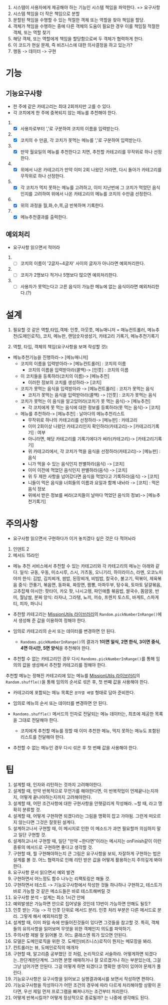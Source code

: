 1. 시스템이 사용자에게 제공해야 하는 기능인 시스템 책임을 파악한다. => 요구사항
2. 시스템 책임을 더 작은 책임으로 분할
3. 분할된 책임을 수행할 수 있는 적절한 객체 또는 역할을 찾아 책임을 할당.
4. 객체가 책임을 수행하는 중에 다른 객체의 도움이 필요한 경우 이를 책임질 적절한 객체, 또는 역할 찾기
5. 해당 객체, 또는 역할에게 책임을 할당함으로써 두 객체가 협력하게 한다.
6. 이 코드가 현실 문제, 즉 비즈니스에 대한 의사결정을 하고 있는가?
7. 행동 -> 데이터 -> 구현

# 기능

## 기능요구사항

- 한 주에 같은 카테고리는 최대 2회까지만 고를 수 있다.
- 각 코치에게 한 주에 중복되지 않는 메뉴를 추천해야 한다.

1. - [x] 사용자로부터 ','로 구분하여 코치의 이름을 입력받는다.
2. - [x] 코치의 수 만큼, 각 코치가 못먹는 메뉴를 ','로 구분하여 입력받는다.
3. - [x] 만약 월요일의 메뉴를 추천한다고 치면, 추천할 카테고리를 무작위로 하나 선정한다.
4. - [x] 위에서 나온 카테고리가 만약 이미 2회 나왔던 거라면, 다시 돌아가 카테고리를 무작위로 하나 선정한다.
5. - [x] 각 코치가 먹지 못하는 메뉴를 고려하고, 이미 지난번에 그 코치가 먹었던 음식인지를 고려하여 위에서 나온 카테고리의 메뉴를 코치의 수만큼 선정한다.
6. - [x] 위의 과정을 월,화,수,목,금 반복하며 기록한다.
7. - [x] 메뉴추천결과를 출력한다.

## 예외처리

- 요구사항 읽으면서 적어라

1. - [ ] 코치의 이름이 '2글자~4글자' 사이의 글자가 아니라면 예외처리한다.
2. - [ ] 코치가 2명보다 적거나 5명보다 많으면 예외처리한다.
3. - [ ] 사용자가 못먹는다고 고른 음식이 가능한 메뉴에 없는 음식이라면 예외처리한다.(?)

# 설계

1. 필요할 것 같은 역할,타입,객체:
   인풋, 아웃풋, 메뉴매니저 = 매뉴컨트롤러, 메뉴추천(도메인로직), 코치, 메뉴판, 랜덤숫자생성기, 카테고리 기록기, 메뉴추천기록기

2. 역할, 타입, 객체의 책임(요구사항을 보며 작성할 것):

- 메뉴추천기능을 진행하라-> [메뉴매니저]
  - 코치의 이름을 입력받아라-> [메뉴컨트롤러] : 코치의 이름
    - 코치의 이름을 입력받아라(콜백)-> [인풋] : 코치의 이름
  - 이 코치들을 등록하라(코치의 이름)-> [메뉴추천]
    - 이러한 정보의 코치를 생성하라-> [코치]
  - 코치가 못먹는 음식을 입력받아라 -> [메뉴컨트롤러] : 코치가 못먹는 음식
    - 코치가 못먹는 음식을 입력받아라(콜백) -> [인풋] : 코치가 못먹는 음식
  - 코치가 못먹는 이 음식을 알고있어라(코치가 못 먹는 음식)-> [메뉴추천]
    - 각 코치에게 못 먹는 음식에 대한 정보를 등록하라(못 먹는 음식)-> [코치]
  - 메뉴를 추천하라-> [메뉴추천] : 날마다의 메뉴추천리스트
    - 무작위로 하나의 카테고리를 선정하라-> [메뉴판] : 카테고리
    - 이미 2회이상 나왔던 카테고리인지 확인하라(카테고리)-> [카테고리기록기] : 여부
    - 아니라면, 해당 카테고리를 기록기에다가 써라(카테고리)-> [카테고리기록기]
    - 위 카테고리에서, 각 코치가 먹을 음식을 선정하라(카테고리)-> [메뉴판] : 음식
    - 니가 먹을 수 있는 음식인지 판별하라(음식) -> [코치]
    - 이미 이전에 먹었던 음식인지 판별하라(음식) -> [코치]
    - 위 두 제한 사항을 넘어갔다면 음식을 먹었다고 기록하라(음식) -> [코치]
    - 니들이 먹은 음식을 너희들의 이름과 요일과 함께 내놔라 -> [코치] : 먹은음식 정보
    - 위에서 받은 정보를 써라(코치들이 날마다 먹었던 음식의 정보)-> [메뉴추천기록기]

# 주의사항

- 요구사항 읽으면서 구현하다가 이거 놓치겠다 싶은 것은 다 적어놔라

1. 인덴트 2
2. 메서드 15라인

- 메뉴 추천 서비스에서 추천할 수 있는 카테고리와 각 카테고리의 메뉴는 아래와 같다.
  일식: 규동, 우동, 미소시루, 스시, 가츠동, 오니기리, 하이라이스, 라멘, 오코노미야끼
  한식: 김밥, 김치찌개, 쌈밥, 된장찌개, 비빔밥, 칼국수, 불고기, 떡볶이, 제육볶음
  중식: 깐풍기, 볶음면, 동파육, 짜장면, 짬뽕, 마파두부, 탕수육, 토마토 달걀볶음, 고추잡채
  아시안: 팟타이, 카오 팟, 나시고렝, 파인애플 볶음밥, 쌀국수, 똠얌꿍, 반미, 월남쌈, 분짜
  양식: 라자냐, 그라탱, 뇨끼, 끼슈, 프렌치 토스트, 바게트, 스파게티, 피자, 파니니

- 추천할 카테고리는 [MissionUtils 라이브러리](https://github.com/woowacourse-projects/javascript-mission-utils#mission-utils)의 `Random.pickNumberInRange()`에서 생성해 준 값을 이용하여 정해야 한다.

- 임의로 카테고리의 순서 또는 데이터를 변경하면 안 된다.
  - `Randoms.pickNumberInRange()`의 결과가 **1이면 일식, 2면 한식, 3이면 중식, 4면 아시안, 5면 양식**을 추천해야 한다.
- 추천할 수 없는 카테고리인 경우 다시 `Randoms.pickNumberInRange()`를 통해 임의의 값을 생성해서 추천할 카테고리를 정해야 한다.

추천할 메뉴는 정해진 카테고리에 있는 메뉴를 [MissionUtils 라이브러리](https://github.com/woowacourse-projects/javascript-mission-utils#mission-utils)의 `Random.shuffle()`을 통해 임의의 순서로 섞은 후, 첫 번째 값을 사용해야 한다.

- 카테고리에 포함되는 메뉴 목록은 `문자열 배열` 형태로 담아 준비한다.

- 임의로 메뉴의 순서 또는 데이터를 변경하면 안 된다.
- `Randoms.shuffle()` 메서드의 인자로 전달되는 메뉴 데이터는, 최초에 제공한 목록을 그대로 전달해야 한다.
  - 코치에게 추천할 메뉴를 정할 때 이미 추천한 메뉴, 먹지 못하는 메뉴도 포함된 리스트를 전달해야 한다.
- 추천할 수 없는 메뉴인 경우 다시 섞은 후 첫 번째 값을 사용해야 한다.

# 팁

1. 설계할 때, 인자와 리턴하는 것까지 고려해야한다.
2. 설계할 때, 만약 반복적으로 무언가를 해야한다면, 이 반복작업이 언제끝나는지까지, 어떻게 끝나야하는지까지 고려해야한다.
3. 설계할 때, 어떤 조건사항에 대한 구현사항을 안헷갈리게 작성해라. ~할 때, 라고 명확히 분류할 것.
4. 설계할 때, 어떻게 구현하면 되겠다라는 그림을 명확히 잡고 가야됨. 그런게 떠오르지 않는다면 그것은 잘못된 설계다.
5. 설계하고나서 구현할 때, 이 메시지로 인한 이 메소드가 과연 필요할까 의심하지 말고 일단 구현할 것.
6. 설계하고나서 구현할 때, 일단 "만약 ~한다면"이라는 메시지는 onFinish같이 이런 종류의 메서드로 구현하면 좋다고 생각할 것.
7. 구현할 때, 뭘 구현해야하는지 큰 그림은 요구사항을 보되, 자잘하게 구현하는 법은 설계를 볼 것. 어느 협력자로 인해 리턴 받은 값을 어떻게 활용하는지 주의깊게 봐야한다.
8. 요구사항 문서 읽으면서 예외 발견
9. 구현하면서 어느정도 함수 나누는 리팩토링은 해둘 것.
10. 구현하면서 테스트 -> 기능요구사항에서 작성한 것들 하나하나 구현하고, 테스트가 바로 가능할 것 같은 메소드들은 바로 테스트해버릴 것
11. 요구사항 분석 - 설계는 최소 1시간 안에
12. 예외발생은 가능하면 안으로 집어넣을 것인데 13번이 가능하면 안해도 될듯?
13. 인풋 받는 기능 -> 각 인풋 단위로 메서드 분리. 인풋 처리 부분은 다른 메서드로 분리. 그렇게 해서 예외처리할 것.
14. 설계할 때, 이미 파일 속에 만들어진것들이 있다면 그것들을 참고할 것. 특히, 객체들의 유의사항을 읽어보며 무엇을 위한 객체인지 의도를 파악하기.
15. 주의사항 제발 잘 읽어볼 것. 어느 클래스엔 뭐가 있으면 안된다.
16. 모델은 도메인로직을 위한 것. 도메인(비즈니스)로직이 뭔지는 메모장을 봐라.
17. 컨트롤러는 뷰, 도메인로직의 매개자
18. 구현할 때, 알고리즘 공부했던 것 처럼, 논리적으로 서술하라. 어떻게하면 되겠다는..한단계한단계씩. 그러면 분명 애매하거나 잘 모르겠거나 하는 부분있는데, 그걸 그냥 넘어가면 안된다. 그걸 어떻게 하면 되겠다고 명확한 생각이 있어야 문제가 풀린다.
19. 기능요구사항은 요구사항을 읽어보고 실행결과예시를 보면서 작성하면 편하다.
20. 기능요구사항을 작성하다가 어떤 조건의 경우에 따라 다르게 처리해야할 상황이 온다면, 우선 제일 먼저 프로그램을 빠져나가는 조건부터 처리한다.
21. 어떻게 반복시킬까? 어떻게 정상적으로 종료될까? 는 나중에 생각해도 된다.
